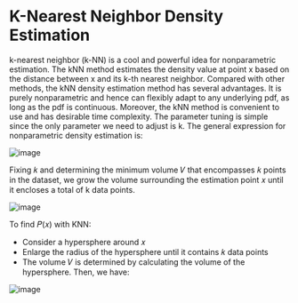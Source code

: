 # K-Nearest Neighbor Density Estimation
k-nearest neighbor (k-NN) is a cool and powerful idea for nonparametric estimation. The kNN method estimates the density value at point x based on the distance between x and its k-th nearest neighbor. Compared with other methods, the kNN density estimation method has several advantages. It is purely nonparametric and hence can flexibly adapt to any underlying pdf, as long as the pdf is continuous. Moreover, the kNN method is convenient to use and has desirable time complexity. The parameter tuning is simple since the only parameter we need to adjust is k. The general expression for nonparametric density estimation is:

![image](https://user-images.githubusercontent.com/23229539/153462308-fbabf64e-b970-4493-aa41-d959fe528d48.png)

Fixing 𝑘 and determining the minimum volume 𝑉 that encompasses 𝑘 points in the dataset, we grow the volume surrounding the estimation point 𝑥 until it encloses a total of k data points.

![image](https://user-images.githubusercontent.com/23229539/153463487-b3fd91ce-c3ad-4aed-8183-a537156e686d.png)

To find 𝑃(𝑥) with KNN:
- Consider a hypersphere around 𝑥
- Enlarge the radius of the hypersphere until it contains 𝑘 data points
- The volume 𝑉 is determined by calculating the volume of the hypersphere. Then, we have:

![image](https://user-images.githubusercontent.com/23229539/153463712-8982b857-eb10-4011-9539-6d48864948c5.png)


